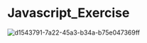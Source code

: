 # Javascript_Exercise
![d1543791-7a22-45a3-b34a-b75e047369ff](https://user-images.githubusercontent.com/86250805/147500903-1a30e0b2-953e-4170-b05f-e2364bfcdb0f.png)
